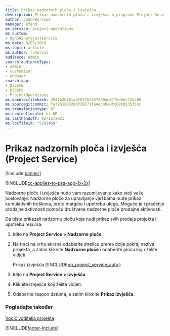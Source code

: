```yaml
---
title: Prikaz nadzornih ploča i izvješća
description: Prikaz nadzornih ploča i izvješća u programu Project Service
author: JohnPBurrows
manager: kfend
ms.service: project-operations
ms.custom:
- dyn365-projectservice
ms.date: 8/03/2018
ms.topic: article
ms.author: ruhercul
audience: Admin
search.audienceType:
- admin
- customizer
- enduser
search.app:
- D365CE
- D365PS
- ProjectOperations
ms.openlocfilehash: 294fb2bf81aaf07f62937e69ad07f6ddbc72dc80
ms.sourcegitcommit: fa32b1893286f20271fa4ec4be8fc68bd135f53c
ms.translationtype: HT
ms.contentlocale: hr-HR
ms.lasthandoff: 02/15/2021
ms.locfileid: "5281469"
---
```

# <a name="view-dashboards-and-reports-project-service"></a>Prikaz nadzornih ploča i izvješća (Project Service)

[!include [banner](../includes/psa-now-project-operations.md)]

[!INCLUDE[cc-applies-to-psa-app-1x-2x](../includes/cc-applies-to-psa-app-1x-2x.md)]

Nadzorne ploče i izvješća nude vam razumijevanje kako stoji vaše poslovanje. Nadzorne ploče za upravljanje vježbama nude prikaz kumulativnih troškova, bruto marginu i upotrebu uloga. Moguće je i praćenje prodajne aktivnosti pomoću društvene nadzorne ploče prodajne aktivnosti.  
  
 Da biste prikazali nadzornu ploču koja nudi prikaz svih prodaja projekta i upotrebu resursa:  
  
1. Idite na **Project Service > Nadzorne ploče**.  
  
2. Na traci na vrhu ekrana odaberite strelicu prema dolje pokraj naziva projekta, a zatim kliknite **Nadzorne ploče** i odaberite ploču koju želite vidjeti.  
  
   Prikaz izvješća [!INCLUDE[pn_project_service_auto](../includes/pn-project-service-auto.md)]:  
  
3. Idite na **Project Service > Izvješća**.  
  
4. Kliknite izvješće koji želite vidjeti.  
  
5. Odaberite raspon datuma, a zatim kliknite **Prikaz izvješća**.  
  
### <a name="see-also"></a>Pogledajte također  
 [Vodič voditelja projekta](../psa/project-manager-guide.md)


[!INCLUDE[footer-include](../includes/footer-banner.md)]